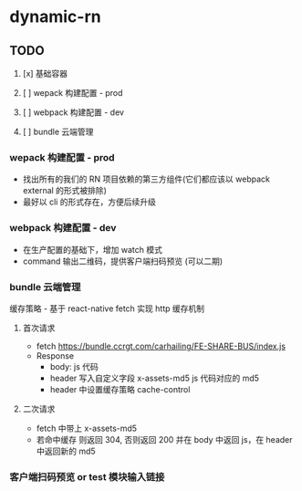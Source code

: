 # dynamic-rn

## TODO

1. [x] 基础容器

2. [ ] wepack 构建配置 - prod

3. [ ] webpack 构建配置 - dev

4. [ ] bundle 云端管理

### wepack 构建配置 - prod

- 找出所有的我们的 RN 项目依赖的第三方组件(它们都应该以 webpack external 的形式被排除)
- 最好以 cli 的形式存在，方便后续升级

### webpack 构建配置 - dev

- 在生产配置的基础下，增加 watch 模式
- command 输出二维码，提供客户端扫码预览 (可以二期)

### bundle 云端管理

缓存策略 - 基于 react-native fetch 实现 http 缓存机制

1. 首次请求

   - fetch https://bundle.ccrgt.com/carhailing/FE-SHARE-BUS/index.js
   - Response
     - body: js 代码
     - header 写入自定义字段 x-assets-md5 js 代码对应的 md5
     - header 中设置缓存策略 cache-control

2. 二次请求
   - fetch 中带上 x-assets-md5
   - 若命中缓存 则返回 304, 否则返回 200 并在 body 中返回 js，在 header 中返回新的 md5

### 客户端扫码预览 or test 模块输入链接
